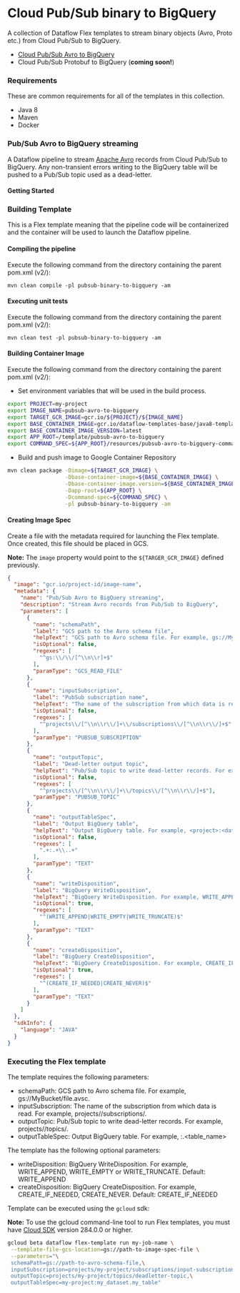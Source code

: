 # Cloud Pub/Sub binary to BigQuery

A collection of Dataflow Flex templates to stream binary objects (Avro, Proto etc.) from Cloud Pub/Sub to BigQuery.

* [Cloud Pub/Sub Avro to BigQuery](#pubsub-avro-to-bigquery-streaming)
* Cloud Pub/Sub Protobuf to BigQuery (__coming soon!__)

### Requirements
These are common requirements for all of the templates in this collection.
* Java 8
* Maven
* Docker

### Pub/Sub Avro to BigQuery streaming

A Dataflow pipeline to stream [Apache Avro](https://avro.apache.org/) records from Cloud Pub/Sub to BigQuery.
Any non-transient errors writing to the BigQuery table will be pushed to a Pub/Sub topic used as a dead-letter.

#### Getting Started

### Building Template
This is a Flex template meaning that the pipeline code will be containerized and the container will be
used to launch the Dataflow pipeline.

#### Compiling the pipeline
Execute the following command from the directory containing the parent pom.xml (v2/):

```shell script
mvn clean compile -pl pubsub-binary-to-bigquery -am
```


#### Executing unit tests
Execute the following command from the directory containing the parent pom.xml (v2/):

```shell script
mvn clean test -pl pubsub-binary-to-bigquery -am
```

#### Building Container Image

Execute the following command from the directory containing the parent pom.xml (v2/):

* Set environment variables that will be used in the build process.

```sh
export PROJECT=my-project
export IMAGE_NAME=pubsub-avro-to-bigquery
export TARGET_GCR_IMAGE=gcr.io/${PROJECT}/${IMAGE_NAME}
export BASE_CONTAINER_IMAGE=gcr.io/dataflow-templates-base/java8-template-launcher-base
export BASE_CONTAINER_IMAGE_VERSION=latest
export APP_ROOT=/template/pubsub-avro-to-bigquery
export COMMAND_SPEC=${APP_ROOT}/resources/pubsub-avro-to-bigquery-command-spec.json
```

* Build and push image to Google Container Repository

```sh
mvn clean package -Dimage=${TARGET_GCR_IMAGE} \
                  -Dbase-container-image=${BASE_CONTAINER_IMAGE} \
                  -Dbase-container-image.version=${BASE_CONTAINER_IMAGE_VERSION} \
                  -Dapp-root=${APP_ROOT} \
                  -Dcommand-spec=${COMMAND_SPEC} \
                  -pl pubsub-binary-to-bigquery -am
```

#### Creating Image Spec

Create a file with the metadata required for launching the Flex template. Once created, this file should
be placed in GCS.

__Note:__ The ```image``` property would point to the ```${TARGER_GCR_IMAGE}``` defined previously.

```json
{
  "image": "gcr.io/project-id/image-name",
  "metadata": {
    "name": "Pub/Sub Avro to BigQuery streaming",
    "description": "Stream Avro records from Pub/Sub to BigQuery",
    "parameters": [
      {
        "name": "schemaPath",
        "label": "GCS path to the Avro schema file",
        "helpText": "GCS path to Avro schema file. For example, gs://MyBucket/file.avsc",
        "isOptional": false,
        "regexes": [
          "^gs:\\/\\/[^\\n\\r]+$"
        ],
        "paramType": "GCS_READ_FILE"
      },
      {
        "name": "inputSubscription",
        "label": "PubSub subscription name",
        "helpText": "The name of the subscription from which data is read. For example, projects/<project-id>/subscriptions/<subscription-name>",
        "isOptional": false,
        "regexes": [
          "^projects\\/[^\\n\\r\\/]+\\/subscriptions\\/[^\\n\\r\\/]+$"
        ],
        "paramType": "PUBSUB_SUBSCRIPTION"
      },
      {
        "name": "outputTopic",
        "label": "Dead-letter output topic",
        "helpText": "Pub/Sub topic to write dead-letter records. For example, projects/<project-id>/topics/<topic-name>.",
        "isOptional": false,
        "regexes": [
          "^projects\\/[^\\n\\r\\/]+\\/topics\\/[^\\n\\r\\/]+$"],
        "paramType": "PUBSUB_TOPIC"
      },
      {
        "name": "outputTableSpec",
        "label": "Output BigQuery table",
        "helpText": "Output BigQuery table. For example, <project>:<dataset>.<table_name>",
        "isOptional": false,
        "regexes": [
          ".+:.+\\..+"
        ],
        "paramType": "TEXT"
      },
      {
        "name": "writeDisposition",
        "label": "BigQuery WriteDisposition",
        "helpText": "BigQuery WriteDisposition. For example, WRITE_APPEND, WRITE_EMPTY or WRITE_TRUNCATE. Default: WRITE_APPEND",
        "isOptional": true,
        "regexes": [
          "^(WRITE_APPEND|WRITE_EMPTY|WRITE_TRUNCATE)$"
        ],
        "paramType": "TEXT"
      },
      {
        "name": "createDisposition",
        "label": "BigQuery CreateDisposition",
        "helpText": "BigQuery CreateDisposition. For example, CREATE_IF_NEEDED, CREATE_NEVER. Default: CREATE_IF_NEEDED",
        "isOptional": true,
        "regexes": [
          "^(CREATE_IF_NEEDED|CREATE_NEVER)$"
        ],
        "paramType": "TEXT"
      }
    ]
  },
  "sdkInfo": {
    "language": "JAVA"
  }
}
```

### Executing the Flex template

The template requires the following parameters:

* schemaPath: GCS path to Avro schema file. For example, gs://MyBucket/file.avsc.
* inputSubscription: The name of the subscription from which data is read. For example, projects/<project-id>/subscriptions/<subscription-name>.
* outputTopic: Pub/Sub topic to write dead-letter records. For example, projects/<project-id>/topics/<topic-name>.
* outputTableSpec: Output BigQuery table. For example, <project>:<dataset>.<table_name>

The template has the following optional parameters:

* writeDisposition: BigQuery WriteDisposition. For example, WRITE_APPEND, WRITE_EMPTY or WRITE_TRUNCATE. Default: WRITE_APPEND
* createDisposition: BigQuery CreateDisposition. For example, CREATE_IF_NEEDED, CREATE_NEVER. Default: CREATE_IF_NEEDED

Template can be executed using the ```gcloud``` sdk:

__**Note:**__ To use the gcloud command-line tool to run Flex templates, you must have [Cloud SDK](https://cloud.google.com/sdk/downloads) version 284.0.0 or higher.

```sh
gcloud beta dataflow flex-template run my-job-name \
 --template-file-gcs-location=gs://path-to-image-spec-file \
 --parameters="\
 schemaPath=gs://path-to-avro-schema-file,\
 inputSubscription=projects/my-project/subscriptions/input-subscription,\
 outputTopic=projects/my-project/topics/deadletter-topic,\
 outputTableSpec=my-project:my_dataset.my_table"
```
